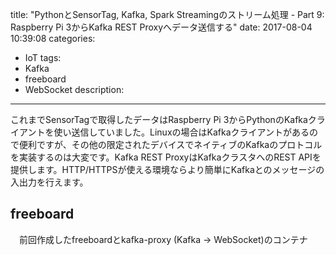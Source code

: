 title: "PythonとSensorTag, Kafka, Spark Streamingのストリーム処理 - Part 9: Raspberry Pi 3からKafka REST Proxyへデータ送信する"
date: 2017-08-04 10:39:08
categories:
 - IoT
tags:
 - Kafka
 - freeboard
 - WebSocket
description: 
---

 これまでSensorTagで取得したデータはRaspberry Pi 3からPythonのKafkaクライアントを使い送信していました。Linuxの場合はKafkaクライアントがあるので便利ですが、その他の限定されたデバイスでネイティブのKafkaのプロトコルを実装するのは大変です。Kafka REST ProxyはKafkaクラスタへのREST APIを提供します。HTTP/HTTPSが使える環境ならより簡単にKafkaとのメッセージの入出力を行えます。


<!-- more -->


## 

## freeboard

　前回作成したfreeboardとkafka-proxy (Kafka -> WebSocket)のコンテナ